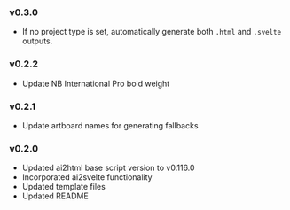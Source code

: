 ### v0.3.0

- If no project type is set, automatically generate both `.html` and `.svelte` outputs.

### v0.2.2

- Update NB International Pro bold weight

### v0.2.1

- Update artboard names for generating fallbacks

### v0.2.0

- Updated ai2html base script version to v0.116.0
- Incorporated ai2svelte functionality
- Updated template files
- Updated README
